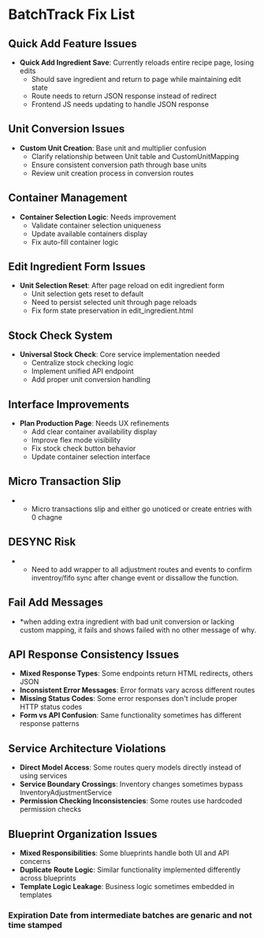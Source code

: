 
# BatchTrack Fix List

## Quick Add Feature Issues
- **Quick Add Ingredient Save**: Currently reloads entire recipe page, losing edits
  - Should save ingredient and return to page while maintaining edit state
  - Route needs to return JSON response instead of redirect
  - Frontend JS needs updating to handle JSON response

## Unit Conversion Issues
- **Custom Unit Creation**: Base unit and multiplier confusion
  - Clarify relationship between Unit table and CustomUnitMapping
  - Ensure consistent conversion path through base units
  - Review unit creation process in conversion routes

## Container Management
- **Container Selection Logic**: Needs improvement
  - Validate container selection uniqueness
  - Update available containers display
  - Fix auto-fill container logic

## Edit Ingredient Form Issues
- **Unit Selection Reset**: After page reload on edit ingredient form
  - Unit selection gets reset to default
  - Need to persist selected unit through page reloads
  - Fix form state preservation in edit_ingredient.html

## Stock Check System
- **Universal Stock Check**: Core service implementation needed
  - Centralize stock checking logic
  - Implement unified API endpoint
  - Add proper unit conversion handling

## Interface Improvements
- **Plan Production Page**: Needs UX refinements
  - Add clear container availability display
  - Improve flex mode visibility
  - Fix stock check button behavior
  - Update container selection interface

## Micro Transaction Slip
- * Micro transactions slip and either go unoticed or create entries with 0 chagne

## DESYNC Risk
- * Need to add wrapper to all adjustment routes and events to confirm inventroy/fifo sync after change event or dissallow the function.

## Fail Add Messages
- *when adding extra ingredient with bad unit conversion or lacking custom mapping, it fails and shows failed with no other message of why.

## API Response Consistency Issues
- **Mixed Response Types**: Some endpoints return HTML redirects, others JSON
- **Inconsistent Error Messages**: Error formats vary across different routes
- **Missing Status Codes**: Some error responses don't include proper HTTP status codes
- **Form vs API Confusion**: Same functionality sometimes has different response patterns

## Service Architecture Violations
- **Direct Model Access**: Some routes query models directly instead of using services
- **Service Boundary Crossings**: Inventory changes sometimes bypass InventoryAdjustmentService
- **Permission Checking Inconsistencies**: Some routes use hardcoded permission checks

## Blueprint Organization Issues
- **Mixed Responsibilities**: Some blueprints handle both UI and API concerns
- **Duplicate Route Logic**: Similar functionality implemented differently across blueprints
- **Template Logic Leakage**: Business logic sometimes embedded in templates

### Expiration Date from intermediate batches are genaric and not time stamped